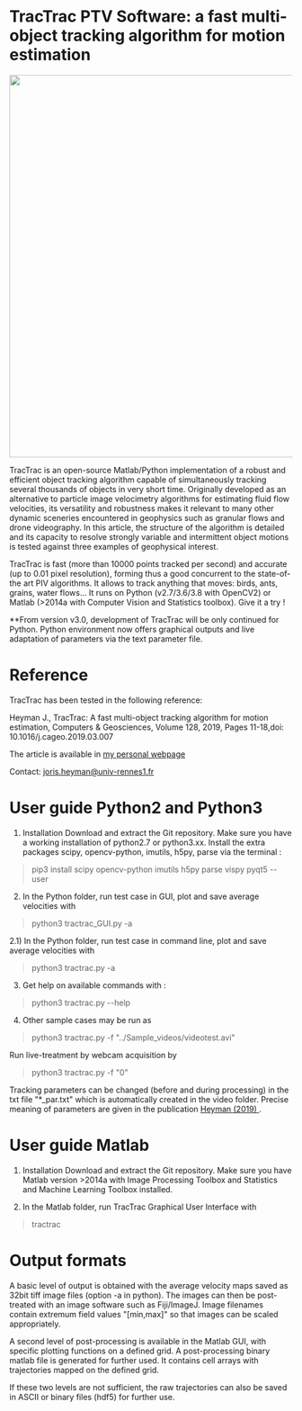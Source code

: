 # TracTrac PTV Software: a fast multi-object tracking algorithm for motion estimation

<div align="center">
<img src="http://perso.univ-rennes1.fr/joris.heyman/img/anim-1.gif" loop=infinite style="width:680px">
</div>

TracTrac is an open-source Matlab/Python implementation of a robust and efficient object tracking algorithm capable of simultaneously tracking several thousands of objects in very short time. Originally developed as an alternative to particle image velocimetry algorithms for estimating fluid flow velocities, its versatility and robustness makes it relevant to many other dynamic sceneries encountered in geophysics such as granular flows and drone videography. In this article, the structure of the algorithm is detailed and its capacity to resolve strongly variable and intermittent object motions is tested against three examples of geophysical interest.

TracTrac is fast (more than 10000 points tracked per second) and accurate (up to 0.01 pixel resolution), forming thus a good concurrent to the state-of-the art PIV algorithms. It allows to track anything that moves: birds, ants, grains, water flows... It runs on Python (v2.7/3.6/3.8 with OpenCV2) or Matlab (>2014a with Computer Vision and Statistics toolbox). Give it a try !

**From version v3.0, development of TracTrac will be only continued for Python. Python environment now offers graphical outputs and live adaptation of parameters via the text parameter file.


# Reference
TracTrac has been tested in the following reference:

Heyman J., TracTrac: A fast multi-object tracking algorithm for motion estimation, Computers & Geosciences, Volume 128, 2019, Pages 11-18,doi: 10.1016/j.cageo.2019.03.007

The article is available in <a href="https://perso.univ-rennes1.fr/joris.heyman/PDF/tractrac_final.pdf" > my personal webpage </a>

Contact: joris.heyman@univ-rennes1.fr 


# User guide Python2 and Python3
1) Installation
Download and extract the Git repository. Make sure you have a working installation of python2.7 or python3.xx. Install the extra packages scipy, opencv-python, imutils, h5py, parse via the terminal :
> pip3 install scipy opencv-python imutils h5py parse vispy pyqt5 --user

2) In the Python folder, run test case in GUI, plot and save average velocities with
> python3 tractrac_GUI.py -a

2.1) In the Python folder, run test case in command line, plot and save average velocities with
> python3 tractrac.py -a

3) Get help on available commands with :
> python3 tractrac.py --help

4) Other sample cases may be run as
> python3 tractrac.py -f "../Sample_videos/videotest.avi"

Run live-treatment by webcam acquisition by
> python3 tractrac.py -f "0"

Tracking parameters can be changed (before and during processing) in the txt file "*_par.txt" which is automatically created in the video folder. Precise meaning of parameters are given in the publication <a href="https://perso.univ-rennes1.fr/joris.heyman/PDF/tractrac_final.pdf" > Heyman (2019) </a>.

# User guide Matlab
1) Installation 
Download and extract the Git repository. Make sure you have Matlab version >2014a with Image Processing Toolbox and Statistics and Machine Learning Toolbox installed.

2) In the Matlab folder, run TracTrac Graphical User Interface with 
> tractrac 

# Output formats

A basic level of output is obtained with the average velocity maps saved as 32bit tiff image files (option -a in python). The images can then be post-treated with an image software such as Fiji/ImageJ. Image filenames contain extremum field values "[min,max]" so that images can be scaled appropriately.

A second level of post-processing is available in the Matlab GUI, with specific plotting functions on a defined grid. A post-processing binary matlab file is generated for further used. It contains cell arrays with trajectories mapped on the defined grid. 

If these two levels are not sufficient, the raw trajectories can also be saved in ASCII or binary files (hdf5) for further use.
